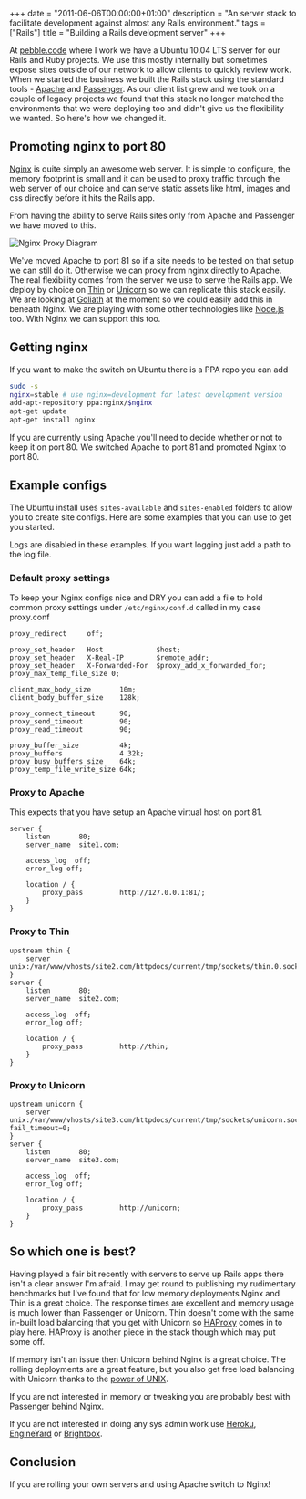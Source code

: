+++
date = "2011-06-06T00:00:00+01:00"
description = "An server stack to facilitate development against almost any Rails environment."
tags = ["Rails"]
title = "Building a Rails development server"
+++

At [pebble.code][2] where I work we have a Ubuntu 10.04 LTS server for our Rails
and Ruby projects. We use this mostly internally but sometimes expose sites
outside of our network to allow clients to quickly review work. When we started
the business we built the Rails stack using the standard tools - [Apache][3] and
[Passenger][4]. As our client list grew and we took on a couple of legacy
projects we found that this stack no longer matched the environments that we
were deploying too and didn't give us the flexibility we wanted. So here's how
we changed it.

## Promoting nginx to port 80

[Nginx][5] is quite simply an awesome web server. It is simple to configure, the
memory footprint is small and it can be used to proxy traffic through the web
server of our choice and can serve static assets like html, images and css
directly before it hits the Rails app.

From having the ability to serve Rails sites only from Apache and Passenger we
have moved to this.

![Nginx Proxy Diagram][1]

We've moved Apache to port 81 so if a site needs to be tested on that setup we
can still do it. Otherwise we can proxy from nginx directly to Apache. The real
flexibility comes from the server we use to serve the Rails app. We deploy by
choice on [Thin][6] or [Unicorn][7] so we can replicate this stack easily. We
are looking at [Goliath][8] at the moment so we could easily add this in beneath
Nginx. We are playing with some other technologies like [Node.js][9] too. With
Nginx we can support this too.

## Getting nginx

If you want to make the switch on Ubuntu there is a PPA repo you can add

```sh
sudo -s
nginx=stable # use nginx=development for latest development version
add-apt-repository ppa:nginx/$nginx
apt-get update
apt-get install nginx
```

If you are currently using Apache you'll need to decide whether or not to keep
it on port 80. We switched Apache to port 81 and promoted Nginx to port 80.

## Example configs

The Ubuntu install uses `sites-available` and `sites-enabled` folders to allow
you to create site configs. Here are some examples that you can use to get you
started.

Logs are disabled in these examples. If you want logging just add a path to the
log file.

### Default proxy settings

To keep your Nginx configs nice and DRY you can add a file to hold common proxy
settings under `/etc/nginx/conf.d` called in my case proxy.conf

```nginx
proxy_redirect     off;

proxy_set_header   Host             $host;
proxy_set_header   X-Real-IP        $remote_addr;
proxy_set_header   X-Forwarded-For  $proxy_add_x_forwarded_for;
proxy_max_temp_file_size 0;

client_max_body_size       10m;
client_body_buffer_size    128k;

proxy_connect_timeout      90;
proxy_send_timeout         90;
proxy_read_timeout         90;

proxy_buffer_size          4k;
proxy_buffers              4 32k;
proxy_busy_buffers_size    64k;
proxy_temp_file_write_size 64k;
```

### Proxy to Apache

This expects that you have setup an Apache virtual host on port 81.

```nginx
server {
    listen       80;
    server_name  site1.com;

    access_log  off;
    error_log off;

    location / {
        proxy_pass         http://127.0.0.1:81/;
    }
}
```

### Proxy to Thin

```nginx
upstream thin {
    server unix:/var/www/vhosts/site2.com/httpdocs/current/tmp/sockets/thin.0.sock;
}
server {
    listen       80;
    server_name  site2.com;

    access_log  off;
    error_log off;

    location / {
        proxy_pass         http://thin;
    }
}
```

### Proxy to Unicorn

```nginx
upstream unicorn {
    server unix:/var/www/vhosts/site3.com/httpdocs/current/tmp/sockets/unicorn.sock fail_timeout=0;
}
server {
    listen       80;
    server_name  site3.com;

    access_log  off;
    error_log off;

    location / {
        proxy_pass         http://unicorn;
    }
}
```

## So which one is best?

Having played a fair bit recently with servers to serve up Rails apps there
isn't a clear answer I'm afraid. I may get round to publishing my rudimentary
benchmarks but I've found that for low memory deployments Nginx and Thin is a
great choice. The response times are excellent and memory usage is much lower
than Passenger or Unicorn. Thin doesn't come with the same in-built load
balancing that you get with Unicorn so [HAProxy][10] comes in to play here.
HAProxy is another piece in the stack though which may put some off.

If memory isn't an issue then Unicorn behind Nginx is a great choice. The
rolling deployments are a great feature, but you also get free load balancing
with Unicorn thanks to the [power of UNIX][11].

If you are not interested in memory or tweaking you are probably best with
Passenger behind Nginx.

If you are not interested in doing any sys admin work use [Heroku][12],
[EngineYard][13] or [Brightbox][14].

## Conclusion

If you are rolling your own servers and using Apache switch to Nginx!

[1]: /images/articles/nginx_proxy_diagram.webp
[2]: http://pebblecode.com/
[3]: http://www.apache.org/
[4]: http://www.modrails.com/
[5]: http://wiki.nginx.org/
[6]: http://code.macournoyer.com/thin/
[7]: http://unicorn.bogomips.org/
[8]: http://postrank-labs.github.com/goliath/
[9]: http://nodejs.org/
[10]: http://haproxy.1wt.eu/
[11]: http://tomayko.com/writings/unicorn-is-unix
[12]: http://www.heroku.com/
[13]: http://www.engineyard.com/
[14]: http://www.brightbox.co.uk/
